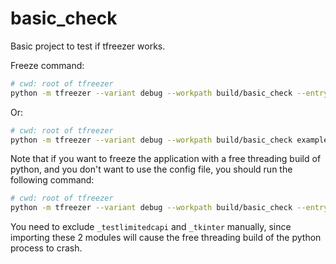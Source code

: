 # basic_check

Basic project to test if tfreezer works.

Freeze command:

```bash
# cwd: root of tfreezer
python -m tfreezer --variant debug --workpath build/basic_check --entry-module examples/basic_check/basic_check.py
```

Or:

```bash
# cwd: root of tfreezer
python -m tfreezer --variant debug --workpath build/basic_check examples/basic_check/freeze_config.py
```

Note that if you want to freeze the application with a free threading build of python, and you don't want to use the config file, you should run the following command:

```bash
# cwd: root of tfreezer
python -m tfreezer --variant debug --workpath build/basic_check --entry-module examples/basic_check/basic_check.py --excludes _testlimitedcapi,_tkinter
```

You need to exclude `_testlimitedcapi` and `_tkinter` manually, since importing these 2 modules will cause the free threading build of the python process to crash.
